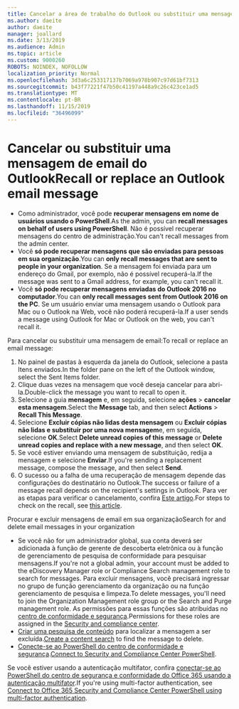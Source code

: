 ```yaml
---
title: Cancelar a área de trabalho do Outlook ou substituir uma mensagem de email
ms.author: daeite
author: daeite
manager: joallard
ms.date: 3/13/2019
ms.audience: Admin
ms.topic: article
ms.custom: 9000260
ROBOTS: NOINDEX, NOFOLLOW
localization_priority: Normal
ms.openlocfilehash: 3d3a6c253317137b7069a978b907c97d61bf7313
ms.sourcegitcommit: b43f77221f47b50c41197a448a9c26c423ce1ad5
ms.translationtype: MT
ms.contentlocale: pt-BR
ms.lasthandoff: 11/15/2019
ms.locfileid: "36496099"
---
```

# <a name="recall-or-replace-an-outlook-email-message"></a><span data-ttu-id="9f35a-102">Cancelar ou substituir uma mensagem de email do Outlook</span><span class="sxs-lookup"><span data-stu-id="9f35a-102">Recall or replace an Outlook email message</span></span>

- <span data-ttu-id="9f35a-103">Como administrador, você pode **recuperar mensagens em nome de usuários usando o PowerShell**.</span><span class="sxs-lookup"><span data-stu-id="9f35a-103">As the admin, you can **recall messages on behalf of users using PowerShell**.</span></span> <span data-ttu-id="9f35a-104">Não é possível recuperar mensagens do centro de administração.</span><span class="sxs-lookup"><span data-stu-id="9f35a-104">You can't recall messages from the admin center.</span></span>
- <span data-ttu-id="9f35a-105">Você **só pode recuperar mensagens que são enviadas para pessoas em sua organização**.</span><span class="sxs-lookup"><span data-stu-id="9f35a-105">You can **only recall messages that are sent to people in your organization**.</span></span> <span data-ttu-id="9f35a-106">Se a mensagem foi enviada para um endereço do Gmail, por exemplo, não é possível recuperá-la.</span><span class="sxs-lookup"><span data-stu-id="9f35a-106">If the message was sent to a Gmail address, for example, you can't recall it.</span></span>
- <span data-ttu-id="9f35a-107">Você **só pode recuperar mensagens enviadas do Outlook 2016 no computador**.</span><span class="sxs-lookup"><span data-stu-id="9f35a-107">You can **only recall messages sent from Outlook 2016 on the PC**.</span></span> <span data-ttu-id="9f35a-108">Se um usuário enviar uma mensagem usando o Outlook para Mac ou o Outlook na Web, você não poderá recuperá-la.</span><span class="sxs-lookup"><span data-stu-id="9f35a-108">If a user sends a message using Outlook for Mac or Outlook on the web, you can't recall it.</span></span>

<span data-ttu-id="9f35a-109">Para cancelar ou substituir uma mensagem de email:</span><span class="sxs-lookup"><span data-stu-id="9f35a-109">To recall or replace an email message:</span></span>

1. <span data-ttu-id="9f35a-110">No painel de pastas à esquerda da janela do Outlook, selecione a pasta Itens enviados.</span><span class="sxs-lookup"><span data-stu-id="9f35a-110">In the folder pane on the left of the Outlook window, select the Sent Items folder.</span></span>
1. <span data-ttu-id="9f35a-111">Clique duas vezes na mensagem que você deseja cancelar para abri-la.</span><span class="sxs-lookup"><span data-stu-id="9f35a-111">Double-click the message you want to recall to open it.</span></span>
1. <span data-ttu-id="9f35a-112">Selecione a guia **mensagem** e, em seguida, selecione **ações** > **cancelar esta mensagem**.</span><span class="sxs-lookup"><span data-stu-id="9f35a-112">Select the **Message** tab, and then select **Actions** > **Recall This Message**.</span></span>
1. <span data-ttu-id="9f35a-113">Selecione **Excluir cópias não lidas desta mensagem** ou **Excluir cópias não lidas e substituir por uma nova mensagem**e, em seguida, selecione **OK**.</span><span class="sxs-lookup"><span data-stu-id="9f35a-113">Select **Delete unread copies of this message** or **Delete unread copies and replace with a new message**, and then select **OK**.</span></span>
1. <span data-ttu-id="9f35a-114">Se você estiver enviando uma mensagem de substituição, redija a mensagem e selecione **Enviar**.</span><span class="sxs-lookup"><span data-stu-id="9f35a-114">If you're sending a replacement message, compose the message, and then select **Send**.</span></span>
1. <span data-ttu-id="9f35a-115">O sucesso ou a falha de uma recuperação de mensagem depende das configurações do destinatário no Outlook.</span><span class="sxs-lookup"><span data-stu-id="9f35a-115">The success or failure of a message recall depends on the recipient's settings in Outlook.</span></span> <span data-ttu-id="9f35a-116">Para ver as etapas para verificar o cancelamento, confira [Este artigo](https://support.office.com/article/35027f88-d655-4554-b4f8-6c0729a723a0).</span><span class="sxs-lookup"><span data-stu-id="9f35a-116">For steps to check on the recall, see [this article](https://support.office.com/article/35027f88-d655-4554-b4f8-6c0729a723a0).</span></span>

<span data-ttu-id="9f35a-117">Procurar e excluir mensagens de email em sua organização</span><span class="sxs-lookup"><span data-stu-id="9f35a-117">Search for and delete email messages in your organization</span></span>

- <span data-ttu-id="9f35a-118">Se você não for um administrador global, sua conta deverá ser adicionada à função de gerente de descoberta eletrônica ou à função de gerenciamento de pesquisa de conformidade para pesquisar mensagens.</span><span class="sxs-lookup"><span data-stu-id="9f35a-118">If you're not a global admin, your account must be added to the eDiscovery Manager role or Compliance Search management role to search for messages.</span></span> <span data-ttu-id="9f35a-119">Para excluir mensagens, você precisará ingressar no grupo de função gerenciamento da organização ou na função gerenciamento de pesquisa e limpeza.</span><span class="sxs-lookup"><span data-stu-id="9f35a-119">To delete messages, you'll need to join the Organization Management role group or the Search and Purge management role.</span></span> <span data-ttu-id="9f35a-120">As permissões para essas funções são atribuídas no [centro de conformidade e segurança](https://go.microsoft.com/fwlink/?linkid=2083731).</span><span class="sxs-lookup"><span data-stu-id="9f35a-120">Permissions for these roles are assigned in the [Security and compliance center](https://go.microsoft.com/fwlink/?linkid=2083731).</span></span>
- <span data-ttu-id="9f35a-121">[Criar uma pesquisa de conteúdo](https://docs.microsoft.com/office365/securitycompliance/content-search) para localizar a mensagem a ser excluída.</span><span class="sxs-lookup"><span data-stu-id="9f35a-121">[Create a content search](https://docs.microsoft.com/office365/securitycompliance/content-search) to find the message to delete.</span></span>
- <span data-ttu-id="9f35a-122">[Conecte-se ao PowerShell do centro de conformidade e segurança](https://docs.microsoft.com/powershell/exchange/office-365-scc/connect-to-scc-powershell/connect-to-scc-powershell?view=exchange-ps).</span><span class="sxs-lookup"><span data-stu-id="9f35a-122">[Connect to Security and Compliance Center PowerShell](https://docs.microsoft.com/powershell/exchange/office-365-scc/connect-to-scc-powershell/connect-to-scc-powershell?view=exchange-ps).</span></span>

<span data-ttu-id="9f35a-123">Se você estiver usando a autenticação multifator, confira [conectar-se ao PowerShell do centro de segurança e conformidade do Office 365 usando a autenticação multifator](https://docs.microsoft.com/powershell/exchange/office-365-scc/connect-to-scc-powershell/mfa-connect-to-scc-powershell?view=exchange-ps).</span><span class="sxs-lookup"><span data-stu-id="9f35a-123">If you're using multi-factor authentication, see [Connect to Office 365 Security and Compliance Center PowerShell using multi-factor authentication](https://docs.microsoft.com/powershell/exchange/office-365-scc/connect-to-scc-powershell/mfa-connect-to-scc-powershell?view=exchange-ps).</span></span>